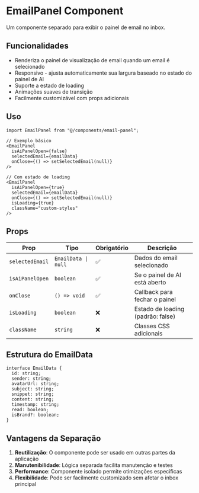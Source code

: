 # EmailPanel Component

Um componente separado para exibir o painel de email no inbox.

## Funcionalidades

- Renderiza o painel de visualização de email quando um email é selecionado
- Responsivo - ajusta automaticamente sua largura baseado no estado do painel de AI
- Suporte a estado de loading
- Animações suaves de transição
- Facilmente customizável com props adicionais

## Uso

```tsx
import EmailPanel from "@/components/email-panel";

// Exemplo básico
<EmailPanel
  isAiPanelOpen={false}
  selectedEmail={emailData}
  onClose={() => setSelectedEmail(null)}
/>

// Com estado de loading
<EmailPanel
  isAiPanelOpen={true}
  selectedEmail={emailData}
  onClose={() => setSelectedEmail(null)}
  isLoading={true}
  className="custom-styles"
/>
```

## Props

| Prop            | Tipo                | Obrigatório | Descrição                         |
| --------------- | ------------------- | ----------- | --------------------------------- |
| `selectedEmail` | `EmailData \| null` | ✅          | Dados do email selecionado        |
| `isAiPanelOpen` | `boolean`           | ✅          | Se o painel de AI está aberto     |
| `onClose`       | `() => void`        | ✅          | Callback para fechar o painel     |
| `isLoading`     | `boolean`           | ❌          | Estado de loading (padrão: false) |
| `className`     | `string`            | ❌          | Classes CSS adicionais            |

## Estrutura do EmailData

```tsx
interface EmailData {
  id: string;
  sender: string;
  avatarUrl: string;
  subject: string;
  snippet: string;
  content: string;
  timestamp: string;
  read: boolean;
  isBrand?: boolean;
}
```

## Vantagens da Separação

1. **Reutilização**: O componente pode ser usado em outras partes da aplicação
2. **Manutenibilidade**: Lógica separada facilita manutenção e testes
3. **Performance**: Componente isolado permite otimizações específicas
4. **Flexibilidade**: Pode ser facilmente customizado sem afetar o inbox principal
